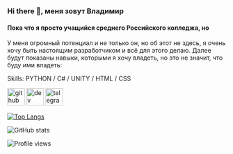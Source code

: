 ### Hi there 👋, меня зовут Владимир
#### Пока что я просто учащийся среднего Российского колледжа, но 
У меня огромный потенциал и не только он, но об этот не здесь, я очень хочу быть настоящим разработчиком и всё для этого делаю. Далее будут показаны навыки, которыми я хочу владеть, но это не значит, что буду ими владеть:

Skills: PYTHON / C# / UNITY / HTML / CSS



[<img src='https://cdn.jsdelivr.net/npm/simple-icons@3.0.1/icons/github.svg' alt='github' height='40'>](https://github.com/https://github.com/VIOOI)  [<img src='https://cdn.jsdelivr.net/npm/simple-icons@3.0.1/icons/dev-dot-to.svg' alt='dev' height='40'>](https://dev.to/https://dev.to/viooi)  [<img src='https://cdn.jsdelivr.net/npm/simple-icons@3.0.1/icons/telegram.svg' alt='telegram' height='40'>](https://t.me/Vl00l)  

[![Top Langs](https://github-readme-stats.vercel.app/api/top-langs/?username=https://github.com/VIOOI)](https://github.com/anuraghazra/github-readme-stats)

![GitHub stats](https://github-readme-stats.vercel.app/api?username=https://github.com/VIOOI&show_icons=true&count_private=true)  

![Profile views](https://gpvc.arturio.dev/https://github.com/VIOOI)  
